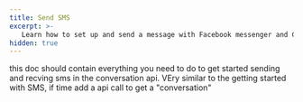 ```yaml
---
title: Send SMS  
excerpt: >-
   Learn how to set up and send a message with Facebook messenger and Conversation API.
hidden: true
---
```

this doc should contain everything you need to do to get started sending and recving sms in the conversation api. VEry similar to the getting started with SMS, if time add a api call to get a "conversation"

